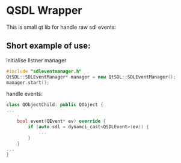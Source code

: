 # QSDL Wrapper
This is small qt lib for handle raw sdl events:


## Short example of use: 

initialise listner manager

``` cpp
#include "sdleventmanager.h"
QtSDL::SDLEventManager* manager = new QtSDL::SDLEventManager();
manager.start();
```

handle events: 

``` cpp
class QObjectChild: public QObject {
...

    bool event(QEvent* ev) override {
        if (auto sdl = dynamci_cast<QSDLEvent>(ev)) {
            ...
        }
    }
...
}

